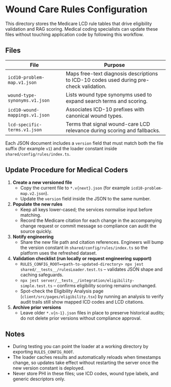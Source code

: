 # Wound Care Rules Configuration

This directory stores the Medicare LCD rule tables that drive eligibility validation and RAG scoring. Medical coding specialists can update these files without touching application code by following this workflow.

## Files

| File | Purpose |
| --- | --- |
| `icd10-problem-map.v1.json` | Maps free-text diagnosis descriptions to ICD-10 codes used during pre-check validation. |
| `wound-type-synonyms.v1.json` | Lists wound type synonyms used to expand search terms and scoring. |
| `icd10-wound-mappings.v1.json` | Associates ICD-10 prefixes with canonical wound types. |
| `lcd-specific-terms.v1.json` | Terms that signal wound-care LCD relevance during scoring and fallbacks. |

Each JSON document includes a `version` field that must match both the file suffix (for example `v1`) and the loader constant inside `shared/config/rules/index.ts`.

## Update Procedure for Medical Coders

1. **Create a new versioned file**
   - Copy the current file to `*.v{next}.json` (for example `icd10-problem-map.v2.json`).
   - Update the `version` field inside the JSON to the same number.
2. **Populate the new rules**
   - Keep all keys lower-cased; the services normalise input before matching.
   - Record the Medicare citation for each change in the accompanying change request or commit message so compliance can audit the source quickly.
3. **Notify engineering**
   - Share the new file path and citation references. Engineers will bump the version constant in `shared/config/rules/index.ts` so the platform uses the refreshed dataset.
4. **Validation checklist (run locally or request engineering support)**
   - `RULES_CONFIG_ROOT=<path-to-updated-directory> npx jest shared/__tests__/rulesLoader.test.ts` – validates JSON shape and caching safeguards.
   - `npx jest server/__tests__/integration/eligibility-simple.test.ts` – confirms eligibility scoring remains unchanged.
   - Spot-check the Eligibility Analysis page (`client/src/pages/eligibility.tsx`) by running an analysis to verify audit trails still show mapped ICD codes and LCD citations.
5. **Archive prior versions**
   - Leave older `*.v{n-1}.json` files in place to preserve historical audits; do not delete prior versions without compliance approval.

## Notes

- During testing you can point the loader at a working directory by exporting `RULES_CONFIG_ROOT`.
- The loader caches results and automatically reloads when timestamps change, so updates take effect without restarting the server once the new version constant is deployed.
- Never store PHI in these files; use ICD codes, wound type labels, and generic descriptors only.
